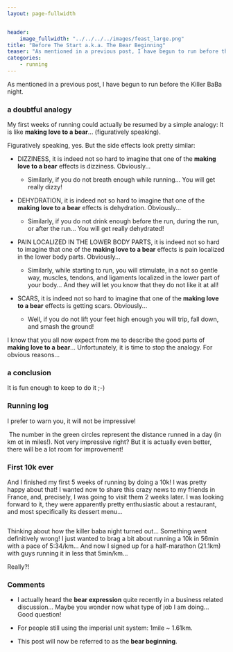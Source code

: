 ```yaml
---
layout: page-fullwidth


header:
    image_fullwidth: "../../../../images/feast_large.png"
title: "Before The Start a.k.a. The Bear Beginning"
teaser: "As mentioned in a previous post, I have begun to run before the Killer BaBa night. Since I am an emotional kind of guy, I will focus on the sensations I went through during this, pretty intense, transition period. "
categories:
    - running
---
```



As mentioned in a previous post, I have begun to run before the Killer BaBa night. 

### a doubtful analogy

My first weeks of running could actually be resumed by a simple analogy: It is like **making love to a bear**... (figuratively speaking). 

Figuratively speaking, yes. But the side effects look pretty similar:

* DIZZINESS, it is indeed not so hard to imagine that one of the **making love to a bear** effects is dizziness. Obviously... 
	* Similarly, if you do not breath enough while running... You will get really dizzy! 

* DEHYDRATION, it is indeed not so hard to imagine that one of the **making love to a bear** effects is dehydration.  Obviously... 
	* Similarly, if you do not drink enough before the run, during the run, or after the run... You will get really dehydrated!
* PAIN LOCALIZED IN THE LOWER BODY PARTS, it is indeed not so hard to imagine that one of the **making love to a bear** effects is pain localized in the lower body parts. Obviously...
	*  Similarly, while starting to run, you will stimulate, in a not so gentle way, muscles, tendons, and ligaments localized in the lower part of your body... And they will let you know that they do not like it at all!

* SCARS, it is indeed not so hard to imagine that one of the **making love to a bear** effects is getting scars. Obviously... 
	*  Well, if you do not lift your feet high enough you will trip, fall down, and smash the ground!  

I know that you all now expect from me to describe the good parts of **making love to a bear**... Unfortunately, it is time to stop the analogy. For obvious reasons...

### a conclusion

It is fun enough to keep to do it ;-)

### Running log
I prefer to warn you, it will not be impressive! 


<img src="../../../../images/strava_log_1.png" alt="">
The number in the green circles represent the distance runned in a day (in km ot in miles!). Not very impressive right? But it is actually even better, there will be a lot room for improvement!

### First 10k ever

And I finished my first 5 weeks of running by doing a 10k! I was pretty happy about that! I wanted now to share this crazy news to my friends in France, and, precisely, I was going to visit them 2 weeks later. I was looking forward to it, they were apparently pretty enthusiastic about a restaurant, and most specifically its dessert menu...


<img src="../../../../images/first10k.png" alt="">

Thinking about how the killer baba night turned out... Something went definitively wrong! I just wanted to brag a bit about running a 10k in 56min with a pace of 5:34/km... And now I signed up for a half-marathon (21.1km) with guys running it in less that 5min/km... 

Really?!

### Comments

* I actually heard the **bear expression** quite recently in a business related discussion... Maybe you wonder now what type of job I am doing... Good question! 

* For people still using the imperial unit system: 1mile ~ 1.61km.

* This post will now be referred to as the **bear beginning**.